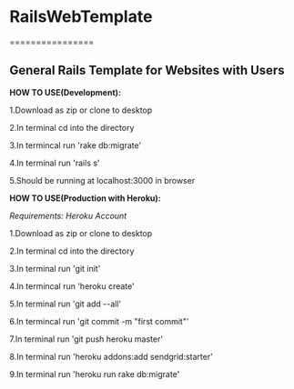 <h1>RailsWebTemplate</h1>
================

<h2>General Rails Template for Websites with Users</h2>

<b>HOW TO USE(Development):</b>

<p>1.Download as zip or clone to desktop</p>
<p>2.In terminal cd into the directory </p>
<p>3.In termincal run 'rake db:migrate'</p>
<p>4.In terminal run 'rails s'</p>
<p>5.Should be running at localhost:3000 in browser</p>

<b>HOW TO USE(Production with Heroku):</b>

<i>Requirements: Heroku Account</i>

<p>1.Download as zip or clone to desktop</p>
<p>2.In terminal cd into the directory </p>
<p>3.In terminal run 'git init'</p>
<p>4.In termincal run 'heroku create'</p>
<p>5.In terminal run 'git add --all'</p>
<p>6.In termincal run 'git commit -m "first commit"'</p>
<p>7.In terminal run 'git push heroku master'</p>
<p>8.In terminal run 'heroku addons:add sendgrid:starter'</p>
<p>9.In terminal run 'heroku run rake db:migrate'</p>


